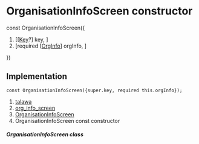 
<div>

# OrganisationInfoScreen constructor

</div>


const OrganisationInfoScreen({

1.  [[[Key](https://api.flutter.dev/flutter/foundation/Key-class.md)?]
    key, ]
2.  [required
    [[OrgInfo](../../models_organization_org_info/OrgInfo-class.md)]
    orgInfo, ]

})



## Implementation

``` language-dart
const OrganisationInfoScreen({super.key, required this.orgInfo});
```







1.  [talawa](../../index.md)
2.  [org_info_screen](../../views_after_auth_screens_org_info_screen/)
3.  [OrganisationInfoScreen](../../views_after_auth_screens_org_info_screen/OrganisationInfoScreen-class.md)
4.  OrganisationInfoScreen const constructor

##### OrganisationInfoScreen class







